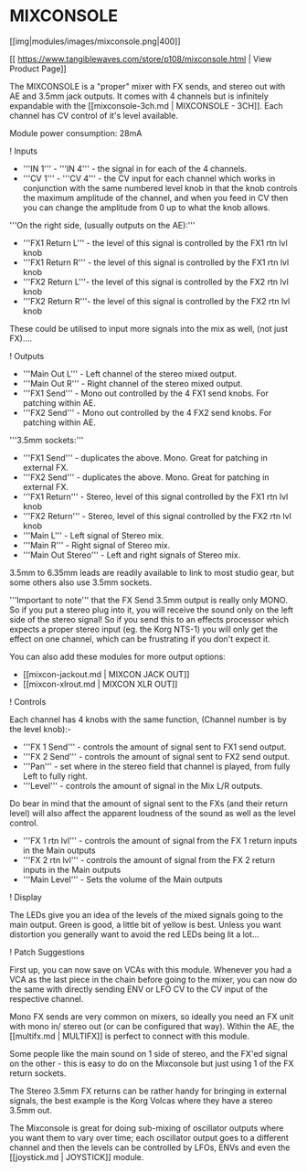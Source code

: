 # MIXCONSOLE
[[img|modules/images/mixconsole.png|400]]

[[ https://www.tangiblewaves.com/store/p108/mixconsole.html | View Product Page]]

The MIXCONSOLE is a "proper" mixer with FX sends, and stereo out with AE and 3.5mm jack outputs. It comes with 4 channels but is infinitely expandable with the [[mixconsole-3ch.md | MIXCONSOLE - 3CH]]. Each channel has CV control of it's level available.

Module power consumption: 28mA


! Inputs

* '''IN 1''' - '''IN 4''' - the signal in for each of the 4 channels.
* '''CV 1''' - '''CV 4''' - the CV input for each channel which works in conjunction with the same numbered level knob in that the knob controls the maximum amplitude of the channel, and when you feed in CV then you can change the amplitude from 0 up to what the knob allows.

'''On the right side, (usually outputs on the AE):'''

* '''FX1  Return L''' - the level of this signal is controlled by the FX1 rtn lvl knob
* '''FX1  Return R''' - the level of this signal is controlled by the FX1 rtn lvl knob
* '''FX2  Return L'''- the level of this signal is controlled by the FX2 rtn lvl knob
* '''FX2  Return R'''- the level of this signal is controlled by the FX2 rtn lvl knob

These could be utilised to input more signals into the mix as well, (not just FX)....

! Outputs

* '''Main Out L''' - Left channel of the stereo mixed output.
* '''Main Out R''' - Right channel of the stereo mixed output.
* '''FX1 Send''' - Mono out controlled by the 4 FX1 send knobs. For patching within AE.
* '''FX2 Send''' - Mono out controlled by the 4 FX2 send knobs. For patching within AE.

'''3.5mm sockets:'''

* '''FX1 Send''' - duplicates the above. Mono. Great for patching in external FX.
* '''FX2 Send''' - duplicates the above. Mono. Great for patching in external FX.
* '''FX1  Return''' - Stereo, level of this signal controlled by the FX1 rtn lvl knob
* '''FX2  Return''' - Stereo, level of this signal controlled by the FX2 rtn lvl knob
* '''Main L''' - Left signal of Stereo mix.
* '''Main R''' - Right signal of Stereo mix.
* '''Main Out Stereo''' - Left and right signals of Stereo mix.

3.5mm to 6.35mm leads are readily available to link to most studio gear, but some others also use 3.5mm sockets.  

'''Important to note''' that the FX Send 3.5mm output is really only MONO. So if you put a stereo plug into it, you will receive the sound only on the left side of the stereo signal! So if you send this to an effects processor which expects a proper stereo input (eg. the Korg NTS-1) you will only get the effect on one channel, which can be frustrating if you don't expect it. 

You can also add these modules for more output options:

* [[mixcon-jackout.md | MIXCON JACK OUT]] 
* [[mixcon-xlrout.md | MIXCON XLR OUT]] 

! Controls

Each channel has 4 knobs with the same function, (Channel number is by the level knob):-

* '''FX 1 Send''' - controls the amount of signal sent to FX1 send output.
* '''FX 2 Send''' - controls the amount of signal sent to FX2 send output.
* '''Pan''' - set where in the stereo field that channel is played, from fully Left to fully right.
* '''Level''' - controls the amount of signal in the Mix L/R outputs.

Do bear in mind that the amount of signal sent to the FXs (and their return level) will also affect the apparent loudness of the sound as well as the level control.

* '''FX 1 rtn lvl''' - controls the amount of signal from the FX 1 return inputs in the Main outputs
* '''FX 2 rtn lvl''' - controls the amount of signal from the FX 2 return inputs in the Main outputs
* '''Main Level''' - Sets the volume of the Main outputs

! Display

The LEDs give you an idea of the levels of the mixed signals going to the main output. Green is good, a little bit of yellow is best. Unless you want distortion you generally want to avoid the red LEDs being lit a lot...

! Patch Suggestions

First up, you can now save on VCAs with this module. Whenever you had a VCA as the last piece in the chain before going to the mixer, you can now do the same with directly sending ENV or LFO CV to the CV input of the respective channel. 

Mono FX sends are very common on mixers, so ideally you need an FX unit with mono in/ stereo out (or can be configured that way). Within the AE, the [[multifx.md | MULTIFX]]  is perfect to connect with this module.

Some people like the main sound on 1 side of stereo, and the FX'ed signal on the other - this is easy to do on the Mixconsole but just using 1 of the FX return sockets.

The Stereo 3.5mm FX returns can be rather handy for bringing in external signals, the best example is the Korg Volcas where they have a stereo 3.5mm out.

The Mixconsole is great for doing sub-mixing of oscillator outputs where you want them to vary over time; each oscillator output goes to a different channel and then the levels can be controlled by LFOs, ENVs and even the [[joystick.md | JOYSTICK]]  module.
